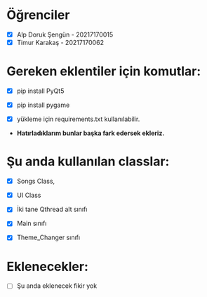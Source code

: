 # Öğrenciler
- [x] Alp Doruk Şengün - 20217170015
- [x] Timur Karakaş - 20217170062

# Gereken eklentiler için komutlar:

- [x] pip install PyQt5
- [x] pip install pygame
- [x] yükleme için requirements.txt kullanılabilir.


- <b>Hatırladıklarım bunlar başka fark edersek ekleriz.</b>



# Şu anda kullanılan classlar:
- [x] Songs Class,
- [x] UI Class
- [x] İki tane Qthread alt sınıfı
- [x] Main sınıfı
- [x] Theme_Changer sınıfı



# Eklenecekler:
- [ ] Şu anda eklenecek fikir yok
